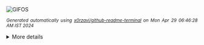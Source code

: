 <div align="justify">
<picture>
    <source media="(prefers-color-scheme: dark)" srcset="https://i.ibb.co/pQ17L4v/output-gif.gif">
    <source media="(prefers-color-scheme: light)" srcset="https://i.ibb.co/pQ17L4v/output-gif.gif">
    <img alt="GIFOS" src="https://i.ibb.co/pQ17L4v/output-gif.gif">
</picture>

<sub><i>Generated automatically using [x0rzavi/github-readme-terminal](https://github.com/x0rzavi/github-readme-terminal) on Mon Apr 29 06:46:28 AM IST 2024</i></sub>

<details>
<summary>More details</summary>

</details>
</div>

<!-- Image deletion URL: https://ibb.co/68yMWDR/8dee2177782c92a63db72bf07228f2af -->